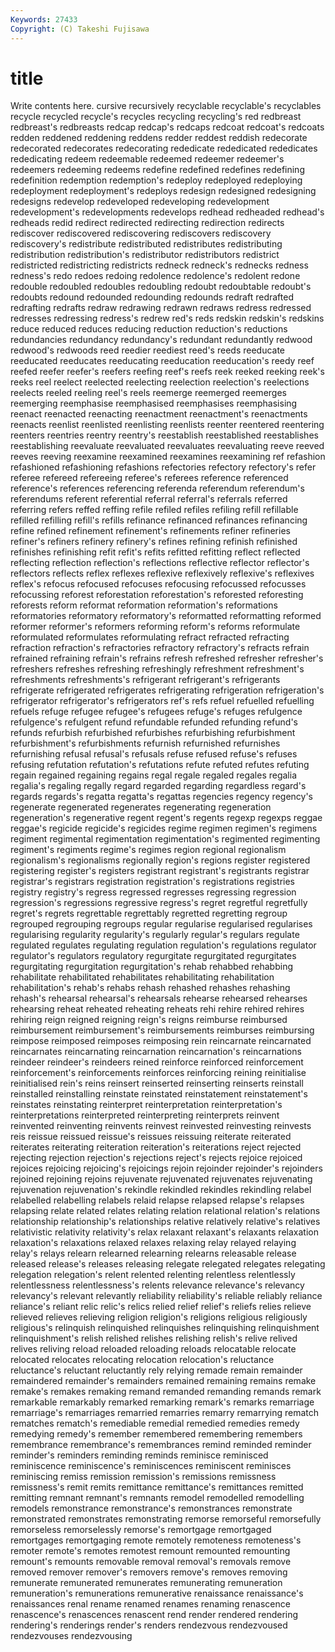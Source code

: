 ```yaml
---
Keywords: 27433 
Copyright: (C) Takeshi Fujisawa
---
```


# title

Write contents here.
cursive recursively recyclable recyclable's recyclables recycle recycled recycle's recycles recycling
recycling's red redbreast redbreast's redbreasts redcap redcap's redcaps redcoat redcoat's
redcoats redden reddened reddening reddens redder reddest reddish redecorate redecorated
redecorates redecorating rededicate rededicated rededicates rededicating redeem redeemable redeemed redeemer
redeemer's redeemers redeeming redeems redefine redefined redefines redefining redefinition redemption
redemption's redeploy redeployed redeploying redeployment redeployment's redeploys redesign redesigned redesigning
redesigns redevelop redeveloped redeveloping redevelopment redevelopment's redevelopments redevelops redhead redheaded
redhead's redheads redid redirect redirected redirecting redirection redirects rediscover rediscovered
rediscovering rediscovers rediscovery rediscovery's redistribute redistributed redistributes redistributing redistribution redistribution's
redistributor redistributors redistrict redistricted redistricting redistricts redneck redneck's rednecks redness
redness's redo redoes redoing redolence redolence's redolent redone redouble redoubled
redoubles redoubling redoubt redoubtable redoubt's redoubts redound redounded redounding redounds
redraft redrafted redrafting redrafts redraw redrawing redrawn redraws redress redressed
redresses redressing redress's redrew red's reds redskin redskin's redskins reduce
reduced reduces reducing reduction reduction's reductions redundancies redundancy redundancy's redundant
redundantly redwood redwood's redwoods reed reedier reediest reed's reeds reeducate
reeducated reeducates reeducating reeducation reeducation's reedy reef reefed reefer reefer's
reefers reefing reef's reefs reek reeked reeking reek's reeks reel
reelect reelected reelecting reelection reelection's reelections reelects reeled reeling reel's
reels reemerge reemerged reemerges reemerging reemphasise reemphasised reemphasises reemphasising reenact
reenacted reenacting reenactment reenactment's reenactments reenacts reenlist reenlisted reenlisting reenlists
reenter reentered reentering reenters reentries reentry reentry's reestablish reestablished reestablishes
reestablishing reevaluate reevaluated reevaluates reevaluating reeve reeved reeves reeving reexamine
reexamined reexamines reexamining ref refashion refashioned refashioning refashions refectories refectory
refectory's refer referee refereed refereeing referee's referees reference referenced reference's
references referencing referenda referendum referendum's referendums referent referential referral referral's
referrals referred referring refers reffed reffing refile refiled refiles refiling
refill refillable refilled refilling refill's refills refinance refinanced refinances refinancing
refine refined refinement refinement's refinements refiner refineries refiner's refiners refinery
refinery's refines refining refinish refinished refinishes refinishing refit refit's refits
refitted refitting reflect reflected reflecting reflection reflection's reflections reflective reflector
reflector's reflectors reflects reflex reflexes reflexive reflexively reflexive's reflexives reflex's
refocus refocused refocuses refocusing refocussed refocusses refocussing reforest reforestation reforestation's
reforested reforesting reforests reform reformat reformation reformation's reformations reformatories reformatory
reformatory's reformatted reformatting reformed reformer reformer's reformers reforming reform's reforms
reformulate reformulated reformulates reformulating refract refracted refracting refraction refraction's refractories
refractory refractory's refracts refrain refrained refraining refrain's refrains refresh refreshed
refresher refresher's refreshers refreshes refreshing refreshingly refreshment refreshment's refreshments refreshments's
refrigerant refrigerant's refrigerants refrigerate refrigerated refrigerates refrigerating refrigeration refrigeration's refrigerator
refrigerator's refrigerators ref's refs refuel refuelled refuelling refuels refuge refugee
refugee's refugees refuge's refuges refulgence refulgence's refulgent refund refundable refunded
refunding refund's refunds refurbish refurbished refurbishes refurbishing refurbishment refurbishment's refurbishments
refurnish refurnished refurnishes refurnishing refusal refusal's refusals refuse refused refuse's
refuses refusing refutation refutation's refutations refute refuted refutes refuting regain
regained regaining regains regal regale regaled regales regalia regalia's regaling
regally regard regarded regarding regardless regard's regards regards's regatta regatta's
regattas regencies regency regency's regenerate regenerated regenerates regenerating regeneration regeneration's
regenerative regent regent's regents regexp regexps reggae reggae's regicide regicide's
regicides regime regimen regimen's regimens regiment regimental regimentation regimentation's regimented
regimenting regiment's regiments regime's regimes region regional regionalism regionalism's regionalisms
regionally region's regions register registered registering register's registers registrant registrant's
registrants registrar registrar's registrars registration registration's registrations registries registry registry's
regress regressed regresses regressing regression regression's regressions regressive regress's regret
regretful regretfully regret's regrets regrettable regrettably regretted regretting regroup regrouped
regrouping regroups regular regularise regularised regularises regularising regularity regularity's regularly
regular's regulars regulate regulated regulates regulating regulation regulation's regulations regulator
regulator's regulators regulatory regurgitate regurgitated regurgitates regurgitating regurgitation regurgitation's rehab
rehabbed rehabbing rehabilitate rehabilitated rehabilitates rehabilitating rehabilitation rehabilitation's rehab's rehabs
rehash rehashed rehashes rehashing rehash's rehearsal rehearsal's rehearsals rehearse rehearsed
rehearses rehearsing reheat reheated reheating reheats rehi rehire rehired rehires
rehiring reign reigned reigning reign's reigns reimburse reimbursed reimbursement reimbursement's
reimbursements reimburses reimbursing reimpose reimposed reimposes reimposing rein reincarnate reincarnated
reincarnates reincarnating reincarnation reincarnation's reincarnations reindeer reindeer's reindeers reined reinforce
reinforced reinforcement reinforcement's reinforcements reinforces reinforcing reining reinitialise reinitialised rein's
reins reinsert reinserted reinserting reinserts reinstall reinstalled reinstalling reinstate reinstated
reinstatement reinstatement's reinstates reinstating reinterpret reinterpretation reinterpretation's reinterpretations reinterpreted reinterpreting
reinterprets reinvent reinvented reinventing reinvents reinvest reinvested reinvesting reinvests reis
reissue reissued reissue's reissues reissuing reiterate reiterated reiterates reiterating reiteration
reiteration's reiterations reject rejected rejecting rejection rejection's rejections reject's rejects
rejoice rejoiced rejoices rejoicing rejoicing's rejoicings rejoin rejoinder rejoinder's rejoinders
rejoined rejoining rejoins rejuvenate rejuvenated rejuvenates rejuvenating rejuvenation rejuvenation's rekindle
rekindled rekindles rekindling relabel relabelled relabelling relabels relaid relapse relapsed
relapse's relapses relapsing relate related relates relating relation relational relation's
relations relationship relationship's relationships relative relatively relative's relatives relativistic relativity
relativity's relax relaxant relaxant's relaxants relaxation relaxation's relaxations relaxed relaxes
relaxing relay relayed relaying relay's relays relearn relearned relearning relearns
releasable release released release's releases releasing relegate relegated relegates relegating
relegation relegation's relent relented relenting relentless relentlessly relentlessness relentlessness's relents
relevance relevance's relevancy relevancy's relevant relevantly reliability reliability's reliable reliably
reliance reliance's reliant relic relic's relics relied relief relief's reliefs
relies relieve relieved relieves relieving religion religion's religions religious religiously
religious's relinquish relinquished relinquishes relinquishing relinquishment relinquishment's relish relished relishes
relishing relish's relive relived relives reliving reload reloaded reloading reloads
relocatable relocate relocated relocates relocating relocation relocation's reluctance reluctance's reluctant
reluctantly rely relying remade remain remainder remaindered remainder's remainders remained
remaining remains remake remake's remakes remaking remand remanded remanding remands
remark remarkable remarkably remarked remarking remark's remarks remarriage remarriage's remarriages
remarried remarries remarry remarrying rematch rematches rematch's remediable remedial remedied
remedies remedy remedying remedy's remember remembered remembering remembers remembrance remembrance's
remembrances remind reminded reminder reminder's reminders reminding reminds reminisce reminisced
reminiscence reminiscence's reminiscences reminiscent reminisces reminiscing remiss remission remission's remissions
remissness remissness's remit remits remittance remittance's remittances remitted remitting remnant
remnant's remnants remodel remodelled remodelling remodels remonstrance remonstrance's remonstrances remonstrate
remonstrated remonstrates remonstrating remorse remorseful remorsefully remorseless remorselessly remorse's remortgage
remortgaged remortgages remortgaging remote remotely remoteness remoteness's remoter remote's remotes
remotest remount remounted remounting remount's remounts removable removal removal's removals
remove removed remover remover's removers remove's removes removing remunerate remunerated
remunerates remunerating remuneration remuneration's remunerations remunerative renaissance renaissance's renaissances renal
rename renamed renames renaming renascence renascence's renascences renascent rend render
rendered rendering rendering's renderings render's renders rendezvous rendezvoused rendezvouses rendezvousing
